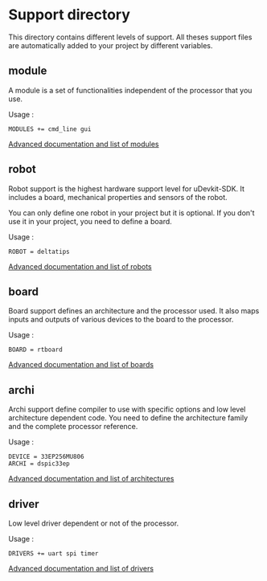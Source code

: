 # Support directory

This directory contains different levels of support. All theses support
files are automatically added to your project by different variables.

## module

A module is a set of functionalities independent of the processor that you use.

Usage :

	MODULES += cmd_line gui

[Advanced documentation and list of modules](module/README.md)

## robot

Robot support is the highest hardware support level for uDevkit-SDK. It includes a board,
mechanical properties and sensors of the robot.

You can only define one robot in your project but it is optional. If you
don't use it in your project, you need to define a board.

Usage :

	ROBOT = deltatips

[Advanced documentation and list of robots](robot/README.md)

## board

Board support defines an architecture and the processor used. It also maps
inputs and outputs of various devices to the board to the processor.

Usage :

	BOARD = rtboard

[Advanced documentation and list of boards](board/README.md)

## archi

Archi support define compiler to use with specific options and low level
architecture dependent code. You need to define the architecture family 
and the complete processor reference.

Usage :

	DEVICE = 33EP256MU806
	ARCHI = dspic33ep

[Advanced documentation and list of architectures](archi/README.md)

## driver

Low level driver dependent or not of the processor.

Usage :

	DRIVERS += uart spi timer

[Advanced documentation and list of drivers](driver/README.md)
